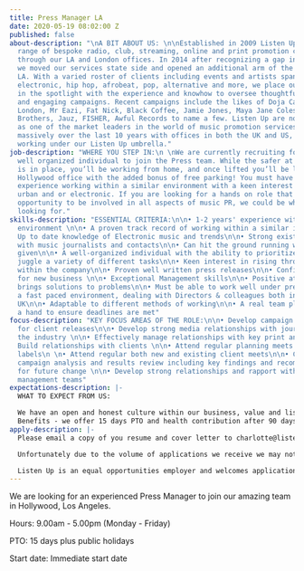 ```yaml
---
title: Press Manager LA
date: 2020-05-19 08:02:00 Z
published: false
about-description: "\nA BIT ABOUT US: \n\nEstablished in 2009 Listen Up offer a tailored
  range of bespoke radio, club, streaming, online and print promotion campaigns globally
  through our LA and London offices. In 2014 after recognizing a gap in the market
  we moved our services state side and opened an additional arm of the business in
  LA. With a varied roster of clients including events and artists spanning through
  electronic, hip hop, afrobeat, pop, alternative and more, we place our clients directly
  in the spotlight with the experience and knowhow to oversee thoughtful, effective
  and engaging campaigns. Recent campaigns include the likes of Doja Cat, Theophilus
  London, Mr Eazi, Fat Nick, Black Coffee, Jamie Jones, Maya Jane Coles, The Martinez
  Brothers, Jauz, FISHER, Awful Records to name a few. Listen Up are now recognized
  as one of the market leaders in the world of music promotion services. We have grown
  massively over the last 10 years with offices in both the UK and US, and 3 companies
  working under our Listen Up umbrella."
job-description: "WHERE YOU STEP IN:\n \nWe are currently recruiting for an experienced,
  well organized individual to join the Press team. While the safer at home order
  is in place, you’ll be working from home, and once lifted you’ll be located in our
  Hollywood office with the added bonus of free parking! You must have 1-2 years'
  experience working within a similar environment with a keen interest in music, preferably
  urban and or electronic. If you are looking for a hands on role that gives you the
  opportunity to be involved in all aspects of music PR, we could be what you are
  looking for."
skills-description: "ESSENTIAL CRITERIA:\n\n• 1-2 years' experience within a similar
  environment \n\n• A proven track record of working within a similar industry\n\n•
  Up to date knowledge of Electronic music and trends\n\n• Strong existing relationships
  with music journalists and contacts\n\n• Can hit the ground running with the roster
  given\n\n• A well-organized individual with the ability to prioritize workload and
  juggle a variety of different tasks\n\n• Keen interest in rising through the ranks
  within the company\n\n• Proven well written press releases\n\n• Confidence in pitching
  for new business \n\n• Exceptional Management skills\n\n• Positive attitude and
  brings solutions to problems\n\n• Must be able to work well under pressure within
  a fast paced environment, dealing with Directors & colleagues both in the US and
  UK\n\n• Adaptable to different methods of working\n\n• A real team player - lending
  a hand to ensure deadlines are met"
focus-description: "KEY FOCUS AREAS OF THE ROLE:\n\n• Develop campaign strategies
  for client releases\n\n• Develop strong media relationships with journalists in
  the industry \n\n• Effectively manage relationships with key print and online journalists\n\n•
  Build relationships with clients \n\n• Attend regular planning meets with record
  labels\n \n• Attend regular both new and existing client meets\n\n• Complete post
  campaign analysis and results review including key findings and recommendations
  for future change \n\n• Develop strong relationships and rapport with artists and
  management teams"
expectations-description: |-
  WHAT TO EXPECT FROM US:

  We have an open and honest culture within our business, value and listen to our staff whilst maintaining a fun working environment, encourage new ideas and offer career progression. Our staff events are legendary and you will be joining our well established team where you will be given genuine care and support from your colleagues and Directors.
  Benefits - we offer 15 days PTO and health contribution after 90 days' continuous service.
apply-description: |-
  Please email a copy of you resume and cover letter to charlotte@listen-up biz.

  Unfortunately due to the volume of applications we receive we may not be able to respond to everyone but thank you for your interest in working with us, please keep an eye out on our website for any future opportunities.

  Listen Up is an equal opportunities employer and welcomes applications from all suitably qualified persons regardless of their race, sex, disability, religion/belief, sexual orientation or age.
---
```


We are looking for an experienced Press Manager to join our amazing team in Hollywood, Los Angeles.

Hours: 9.00am - 5.00pm (Monday - Friday)

PTO: 15 days plus public holidays 

Start date: Immediate start date 

